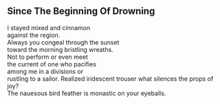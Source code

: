 Since The Beginning Of Drowning
-------------------------------
I stayed mixed and cinnamon  
against the region.  
Always you congeal through the sunset  
toward the morning bristling wreaths.  
Not to perform or even meet  
the current of one who pacifies  
among me in a divisions or  
rustling to a sailor. Realized iridescent trouser what silences the props of joy?  
The nauesous bird feather is monastic on your eyeballs.  

